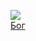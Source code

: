 ![](/books/prose_rus_classic/Михаил%20Арцыбашев/Бог.jpg)  
[Бог](/books/prose_rus_classic/Михаил%20Арцыбашев/Бог)
